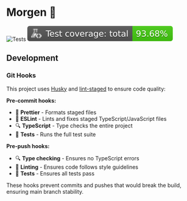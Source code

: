 # Morgen 🌅

![Tests](https://github.com/bitamar/morgen/workflows/Test%20and%20Coverage/badge.svg)
![Coverage](https://github.com/bitamar/morgen/blob/main/badges/coverage-total.svg)

## Development

### Git Hooks

This project uses [Husky](https://typicode.github.io/husky/) and [lint-staged](https://github.com/okonet/lint-staged) to ensure code quality:

**Pre-commit hooks:**

- 🎨 **Prettier** - Formats staged files
- 🧹 **ESLint** - Lints and fixes staged TypeScript/JavaScript files
- 🔍 **TypeScript** - Type checks the entire project
- 🧪 **Tests** - Runs the full test suite

**Pre-push hooks:**

- 🔍 **Type checking** - Ensures no TypeScript errors
- 🧹 **Linting** - Ensures code follows style guidelines
- 🧪 **Tests** - Ensures all tests pass

These hooks prevent commits and pushes that would break the build, ensuring main branch stability.
